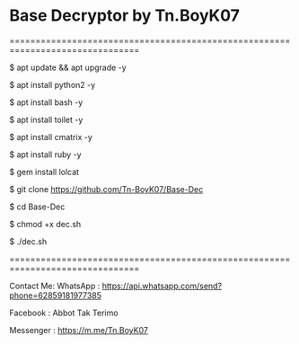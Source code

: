 # Base Decryptor by Tn.BoyK07
===============================================================================

$ apt update && apt upgrade -y

$ apt install python2 -y

$ apt install bash -y

$ apt install toilet -y

$ apt install cmatrix -y

$ apt install ruby -y

$ gem install lolcat

$ git clone https://github.com/Tn-BoyK07/Base-Dec

$ cd Base-Dec

$ chmod +x dec.sh

$ ./dec.sh

===============================================================================

Contact Me:
WhatsApp : https://api.whatsapp.com/send?phone=62859181977385

Facebook : Abbot Tak Terimo

Messenger : https://m.me/Tn.BoyK07
